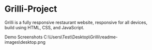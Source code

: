 # Grilli-Project
Grilli is a fully responsive restaurant website, responsive for all devices, build using HTML, CSS, and JavaScript.


Demo Screenshots
C:\Users\Test\Desktop\Grilli\readme-images\desktop.png
